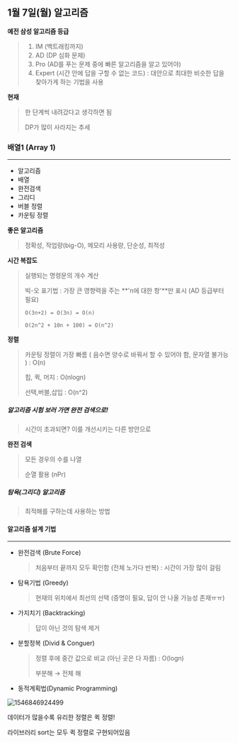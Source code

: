## 1월 7일(월) 알고리즘



**예전 삼성 알고리즘 등급**

> 1. IM (백트래킹까지)
> 2. AD (DP 심화 문제)
> 3. Pro (AD를 푸는 문제 중에 빠른 알고리즘을 알고 있어야)
> 4. Expert (시간 안에 답을 구할 수 없는 코드) : 대안으로 최대한 비슷한 답을 찾아가게 하는 기법을 사용



**현재**

> 한 단계씩 내려갔다고 생각하면 됨
>
> DP가 많이 사라지는 추세



### 배열1 (Array 1)

---

- 알고리즘
- 배열
- 완전검색
- 그리디
- 버블 정렬
- 카운팅 정렬



**좋은 알고리즘**

> 정확성, 작업량(big-O), 메모리 사용량, 단순성, 최적성



**시간 복잡도**

> 실행되는 명령문의 개수 계산
>
> 빅-오 표기법 : 가장 큰 영향력을 주는 **'n에 대한 항'**만 표시 (AD 등급부터 필요)
>
> `O(3n+2) = O(3n) = O(n)`
>
> `O(2n^2 + 10n + 100) = O(n^2)`



**정렬** 

> 카운팅 정렬이 가장 빠름 ( 음수면 양수로 바꿔서 할 수 있어야 함, 문자열 불가능 ) : O(n)
>
> 힙, 퀵, 머지 : O(nlogn)
>
> 선택,버블,삽입 : O(n^2)



##### 알고리즘 시험 보러 가면 완전 검색으로!

> 시간이 초과되면? 이를 개선시키는 다른 방안으로



**완전 검색**

> 모든 경우의 수를 나열 
>
> 순열 활용 (nPr)



##### 탐욕(그리디) 알고리즘

> 최적해를 구하는데 사용하는 방법





#### 알고리즘 설계 기법

---

- 완전검색 (Brute Force)

  > 처음부터 끝까지 모두 확인함 (전체 노가다 반복) : 시간이 가장 많이 걸림

- 탐욕기법 (Greedy)

  > 현재의 위치에서 최선의 선택
  > (증명이 필요, 답이 안 나올 가능성 존재ㅠㅠ)

- 가지치기 (Backtracking)

  > 답이 아닌 것의 탐색 제거

- 분할정복 (Divid & Conguer)

  > 정렬 후에 중간 값으로 비교 (아닌 곳은 다 자름) : O(logn)
  >
  > 부분해 → 전체 해

- 동적계획법(Dynamic Programming)



![1546846924499](C:\Users\student\AppData\Roaming\Typora\typora-user-images\1546846924499.png)

데이터가 많을수록 유리한 정렬은 퀵 정렬!

라이브러리 sort는 모두 퀵 정렬로 구현되어있음

